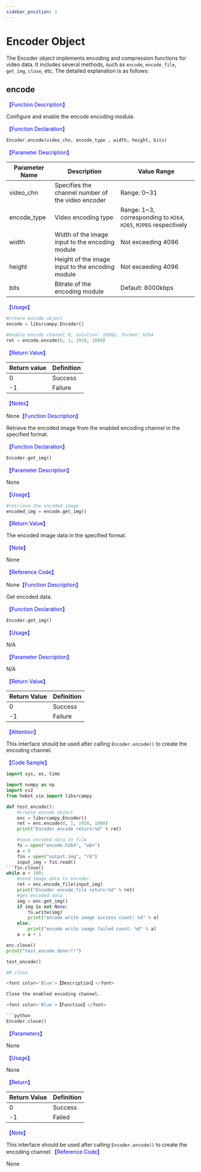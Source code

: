 ```yaml
---
sidebar_position: 2
---
```

# Encoder Object

The Encoder object implements encoding and compression functions for video data. It includes several methods, such as `encode`, `encode_file`, `get_img`, `close`, etc. The detailed explanation is as follows:

## encode

<font color='Blue'>【Function Description】</font>

Configure and enable the encode encoding module.

<font color='Blue'>【Function Declaration】</font>

```python
Encoder.encode(video_chn, encode_type , width, height, bits)
```

<font color='Blue'>【Parameter Description】</font>  

| Parameter Name | Description | Value Range |
| --------- | --------------- | ------------------- |
| video_chn | Specifies the channel number of the video encoder | Range: 0~31 |
| encode_type    | Video encoding type  | Range: 1~3, corresponding to `H264`, `H265`, `MJPEG` respectively |
| width     | Width of the image input to the encoding module     | Not exceeding 4096              |
| height    | Height of the image input to the encoding module      | Not exceeding 4096              |
| bits      | Bitrate of the encoding module         | Default: 8000kbps         |

<font color='Blue'>【Usage】</font>

```python
#create encode object
encode = libsrcampy.Encoder()

#enable encode channel 0, solution: 1080p, format: H264
ret = encode.encode(0, 1, 1920, 1080)
```

<font color='Blue'>【Return Value】</font>  

| Return value | Definition |                 
| ------ | ----- |
| 0      | Success  |
| -1    | Failure   |

<font color='Blue'>【Notes】</font>

None<font color='Blue'>【Function Description】</font>

Retrieve the encoded image from the enabled encoding channel in the specified format.

<font color='Blue'>【Function Declaration】</font> 

```python
Encoder.get_img()
```

<font color='Blue'>【Parameter Description】</font>  

None

<font color='Blue'>【Usage】</font> 

```python
#retrieve the encoded image
encoded_img = encode.get_img()
```

<font color='Blue'>【Return Value】</font>  

The encoded image data in the specified format.

<font color='Blue'>【Note】</font> 

None

<font color='Blue'>【Reference Code】</font>  

None<font color='blue'>【Function Description】</font>

Get encoded data.

<font color='blue'>【Function Declaration】</font>  

```python
Encoder.get_img()
```

<font color='blue'>【Usage】</font> 

N/A

<font color='blue'>【Parameter Description】</font>  

N/A

<font color='blue'>【Return Value】</font>  

| Return Value | Definition |                 
| ------ | ----- |
| 0      | Success  |
| -1    | Failure   |

<font color='blue'>【Attention】</font> 

This interface should be used after calling `Encoder.encode()` to create the encoding channel.

<font color='blue'>【Code Sample】</font>  

```python
import sys, os, time

import numpy as np
import cv2
from hobot_vio import libsrcampy

def test_encode():
    #create encode object
    enc = libsrcampy.Encoder()
    ret = enc.encode(0, 1, 1920, 1080)
    print("Encoder encode return:%d" % ret)

    #save encoded data to file
    fo = open("encode.h264", "wb+")
    a = 0
    fin = open("output.img", "rb")
    input_img = fin.read()
```fin.close()
while a < 100:
    #send image data to encoder
    ret = enc.encode_file(input_img)
    print("Encoder encode_file return:%d" % ret)
    #get encoded data
    img = enc.get_img()
    if img is not None:
        fo.write(img)
        print("encode write image success count: %d" % a)
    else:
        print("encode write image failed count: %d" % a)
    a = a + 1

enc.close()
print("test_encode done!!!")

test_encode()

## close

<font color='Blue'>【Description】</font>

Close the enabled encoding channel.

<font color='Blue'>【Function】</font>  

```python
Encoder.close()
```

<font color='Blue'>【Parameters】</font>  

None

<font color='Blue'>【Usage】</font> 

None

<font color='Blue'>【Return】</font>  

| Return Value | Definition |
| ------ | ----- |
| 0      | Success  |
| -1    | Failed   |

<font color='Blue'>【Note】</font> 

This interface should be used after calling `Encoder.encode()` to create the encoding channel.<font color='Blue'>【Reference Code】</font>

None